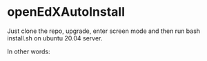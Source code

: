 # openEdXAutoInstall

Just clone the repo, upgrade, enter screen mode and then run bash install.sh on ubuntu 20.04 server.

In other words:

```bash

```
